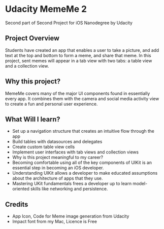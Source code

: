 # Udacity MemeMe 2
Second part of Second Project for iOS Nanodegree by Udacity

## Project Overview
Students have created an app that enables a user to take a picture, and add text at the top and bottom to form a meme, and share that meme. In this project, sent memes will appear in a tab view with two tabs: a table view and a collection view.

## Why this project?
MemeMe covers many of the major UI components found in essentially every app. It combines them with the camera and social media activity view to create a fun and personal user experience.

## What Will I learn?
* Set up a navigation structure that creates an intuitive flow through the app
* Build tables with datasources and delegates
* Create custom table view cells
* Implement user interfaces with tab views and collection views
* Why is this project meaningful to my career?
* Becoming comfortable using all of the key components of UIKit is an essential step in becoming an iOS developer.
* Understanding UIKit allows a developer to make educated assumptions about the architecture of apps that they use.
* Mastering UKit fundamentals frees a developer up to learn model-oriented skills like networking and persistence.

## Credits
* App Icon, Code for Meme image generation from Udacity
* Impact font from my Mac, Licence is Free
